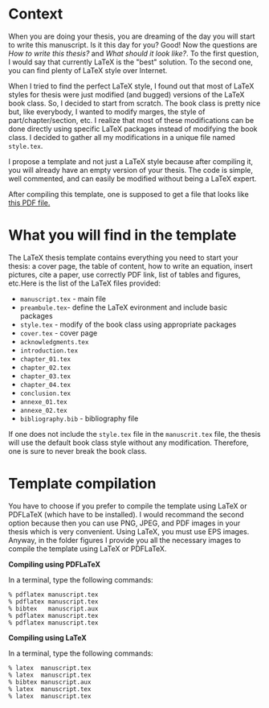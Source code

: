 # Context

When you are doing your thesis, you are dreaming of the day you will start to write this manuscript. Is it this day for you? Good! Now the questions are _How to write this thesis?_ and _What should it look like?_. To the first question, I would say that currently LaTeX is the "best" solution. To the second one, you can find plenty of LaTeX style over Internet.

When I tried to find the perfect LaTeX style, I found out that most of LaTeX styles for thesis were just modified (and bugged) versions of the LaTeX book class. So, I decided to start from scratch. The book class is pretty nice but, like everybody, I wanted to modify marges, the style of part/chapter/section, etc. I realize that most of these modifications can be done directly using specific LaTeX packages instead of modifying the book class. I decided to gather all my modifications in a unique file named `style.tex`.

I propose a template and not just a LaTeX style because after compiling it, you will already have an empty version of your thesis. The code is simple, well commented, and can easily be modified without being a LaTeX expert.

After compiling this template, one is supposed to get a file that looks like [this PDF file.](thesis_template.pdf)

# What you will find in the template

The LaTeX thesis template contains everything you need to start your thesis: a cover page, the table of content, how to write an equation, insert pictures, cite a paper, use correctly PDF link, list of tables and figures, etc.Here is the list of the LaTeX files provided:

- `manuscript.tex` - main file
- `preambule.tex`- define the LaTeX evironment and include basic packages
- `style.tex` - modify of the book class using appropriate packages
- `cover.tex` - cover page
- `acknowledgments.tex`
- `introduction.tex`
- `chapter_01.tex`
- `chapter_02.tex`
- `chapter_03.tex`
- `chapter_04.tex`
- `conclusion.tex`
- `annexe_01.tex`
- `annexe_02.tex`
- `bibliography.bib` - bibliography file

If one does not include the `style.tex` file in the `manuscrit.tex` file, the thesis will use the default book class style without any modification. Therefore, one is sure to never break the book class.


# Template compilation

You have to choose if you prefer to compile the template using LaTeX or PDFLaTeX (which have to be installed). I would recommand the second option because then you can use PNG, JPEG, and PDF images in your thesis which is very convenient. Using LaTeX, you must use EPS images. Anyway, in the folder figures I provide you all the necessary images to compile the template using LaTeX or PDFLaTeX.

**Compiling using PDFLaTeX**

In a terminal, type the following commands:

```
% pdflatex manuscript.tex
% pdflatex manuscript.tex
% bibtex   manuscript.aux
% pdflatex manuscript.tex
% pdflatex manuscript.tex
```

**Compiling using LaTeX**

In a terminal, type the following commands:

```
% latex  manuscript.tex
% latex  manuscript.tex
% bibtex manuscript.aux
% latex  manuscript.tex
% latex  manuscript.tex
```